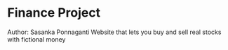 # Finance Project
Author: Sasanka Ponnaganti
Website that lets you buy and sell real stocks with fictional money
